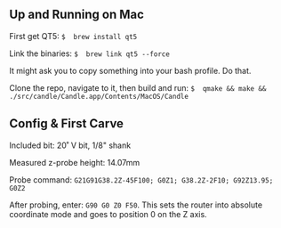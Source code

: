 Up and Running on Mac
------------------

First get QT5:
`$  brew install qt5`

Link the binaries:
`$  brew link qt5 --force`

It might ask you to copy something into your bash profile. Do that.

Clone the repo, navigate to it, then build and run:
`$  qmake && make && ./src/candle/Candle.app/Contents/MacOS/Candle`

Config & First Carve
------------------

Included bit: 20˚ V bit, 1/8" shank

Measured z-probe height: 14.07mm

Probe command: `G21G91G38.2Z-45F100; G0Z1; G38.2Z-2F10; G92Z13.95; G0Z2`

After probing, enter: `G90 G0 Z0 F50`. This sets the router into absolute coordinate mode and goes to position 0 on the Z axis.
